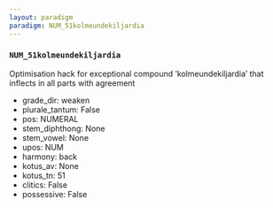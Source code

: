 ```yaml
---
layout: paradigm
paradigm: NUM_51kolmeundekiljardia
---
```

### ` NUM_51kolmeundekiljardia `

Optimisation hack for exceptional compound ’kolmeundekiljardia’ that inflects in all parts with agreement
* grade_dir: weaken
* plurale_tantum: False
* pos: NUMERAL
* stem_diphthong: None
* stem_vowel: None
* upos: NUM
* harmony: back
* kotus_av: None
* kotus_tn: 51
* clitics: False
* possessive: False
